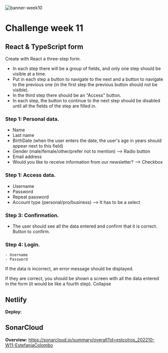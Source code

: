 ![banner-week10](https://vegibit.com/wp-content/uploads/2019/03/A-Simple-Reactjs-Form-Example.png)

# Challenge week 11

## React & TypeScript form

Create with React a three-step form.

-   In each step there will be a group of fields, and only one step should be visible at a time.
-   Put in each step a button to navigate to the next and a button to navigate to the previous one (in the first step the previous button should not be visible).
-   In the third step there should be an "Access" button.
-   In each step, the button to continue to the next step should be disabled until all the fields of the step are filled in.

### Step 1: Personal data.

-   Name
-   Last name
-   BirthDate (when the user enters the date, the user's age in years should appear next to this field)
-   Gender (male/female/other/prefer not to mention) --> Radio button
-   Email address
-   Would you like to receive information from our newsletter? --> Checkbox

### Step 1: Access data.

-   Username
-   Password
-   Repeat password
-   Account type (personal/pro/business) --> It has to be a select

### Step 3: Confirmation.

-   The user should see all the data entered and confirm that it is correct. Button to confirm.

### Step 4: Login.

    - Username
    - Password

If the data is incorrect, an error message should be displayed.

If they are correct, you should be shown a screen with all the data entered in the form (it would be like a fourth step).
Collapse

## Netlify

**Deploy:**

## SonarCloud

**Overview:** https://sonarcloud.io/summary/overall?id=estcolros_202210-W11-EstefaniaColombo
